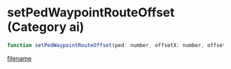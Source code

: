 # setPedWaypointRouteOffset (Category ai)

```js
function setPedWaypointRouteOffset(ped: number, offsetX: number, offsetY: number, offsetZ: number): number
```

[filename](setPedWaypointRouteOffset_m.md ':include')